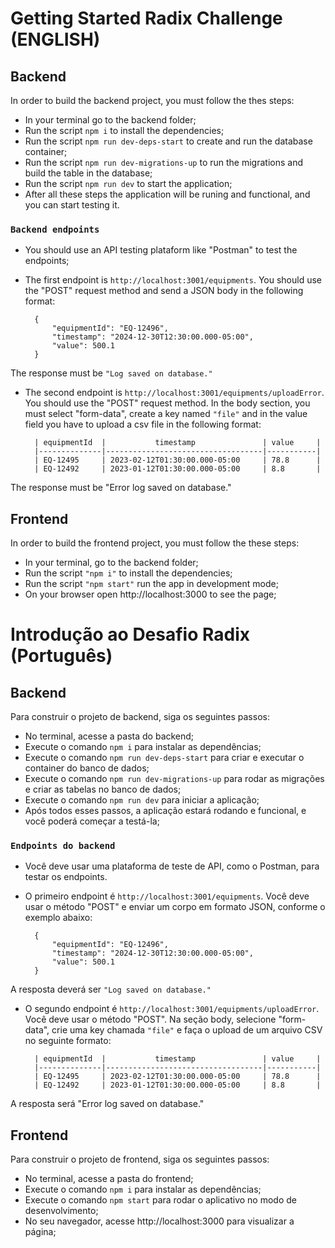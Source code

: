 # Getting Started Radix Challenge (ENGLISH)

## Backend

In order to build the backend project, you must follow the thes steps:

- In your terminal go to the backend folder;
- Run the script `npm i` to install the dependencies;
- Run the script `npm run dev-deps-start` to create and run the database container;
- Run the script `npm run dev-migrations-up` to run the migrations and build the table in the database;
- Run the script `npm run dev` to start the application;
- After all these steps the application will be runing and functional, and you can start testing it.

### `Backend endpoints`

- You should use an API testing plataform like "Postman" to test the endpoints;
- The first endpoint is `http://localhost:3001/equipments`. You should use the "POST" request method and send a JSON body in the following format: 

        {
            "equipmentId": "EQ-12496",
            "timestamp": "2024-12-30T12:30:00.000-05:00",
            "value": 500.1
        }

The response must be `"Log saved on database."`

- The second endpoint is `http://localhost:3001/equipments/uploadError`. You should use the "POST" request method. In the body section, you must select "form-data", create a key named `"file"` and in the value field you have to upload a csv file in the following format:

        | equipmentId  |           timestamp               | value     |
        |--------------|-----------------------------------|-----------|
        | EQ-12495     | 2023-02-12T01:30:00.000-05:00     | 78.8      |
        | EQ-12492     | 2023-01-12T01:30:00.000-05:00     | 8.8       |


The response must be "Error log saved on database."

## Frontend

In order to build the frontend project, you must follow the these steps:

- In your terminal, go to the backend folder;
- Run the script `"npm i"` to install the dependencies;
- Run the script `"npm start"` run the app in development mode;
- On your browser open http://localhost:3000 to see the page;

# Introdução ao Desafio Radix (Português)

## Backend

Para construir o projeto de backend, siga os seguintes passos:

- No terminal, acesse a pasta do backend;
- Execute o comando `npm i` para instalar as dependências;
- Execute o comando `npm run dev-deps-start` para criar e executar o container do banco de dados;
- Execute o comando `npm run dev-migrations-up` para rodar as migrações e criar as tabelas no banco de dados;
- Execute o comando `npm run dev` para iniciar a aplicação;
- Após todos esses passos, a aplicação estará rodando e funcional, e você poderá começar a testá-la;

### `Endpoints do backend`

- Você deve usar uma plataforma de teste de API, como o Postman, para testar os endpoints.
- O primeiro endpoint é `http://localhost:3001/equipments`. Você deve usar o método "POST" e enviar um corpo em formato JSON, conforme o exemplo abaixo:

        {
            "equipmentId": "EQ-12496",
            "timestamp": "2024-12-30T12:30:00.000-05:00",
            "value": 500.1
        }

A resposta deverá ser `"Log saved on database."`

- O segundo endpoint é `http://localhost:3001/equipments/uploadError`. Você deve usar o método "POST". Na seção body, selecione "form-data", crie uma key chamada `"file"` e faça o upload de um arquivo CSV no seguinte formato:

        | equipmentId  |           timestamp               | value     |
        |--------------|-----------------------------------|-----------|
        | EQ-12495     | 2023-02-12T01:30:00.000-05:00     | 78.8      |
        | EQ-12492     | 2023-01-12T01:30:00.000-05:00     | 8.8       |


A resposta será "Error log saved on database."

## Frontend

Para construir o projeto de frontend, siga os seguintes passos:

- No terminal, acesse a pasta do frontend;
- Execute o comando `npm i` para instalar as dependências;
- Execute o comando `npm start` para rodar o aplicativo no modo de desenvolvimento;
- No seu navegador, acesse http://localhost:3000 para visualizar a página;